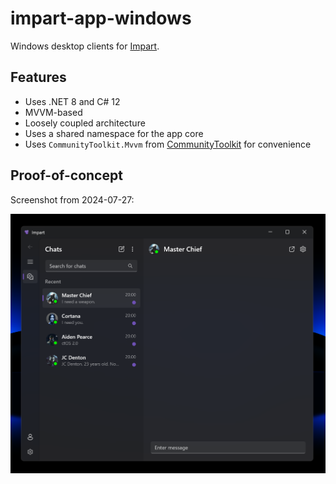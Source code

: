# impart-app-windows

Windows desktop clients for [Impart](https://github.com/BluDay/impart).

## Features

* Uses .NET 8 and C# 12
* MVVM-based
* Loosely coupled architecture
* Uses a shared namespace for the app core
* Uses `CommunityToolkit.Mvvm` from [CommunityToolkit](https://github.com/CommunityToolkit/dotnet) for convenience

## Proof-of-concept

Screenshot from 2024-07-27:

<img src="https://raw.githubusercontent.com/BluDay/impart/main/assets/screenshots/2.png?raw=true" width="800"/>

